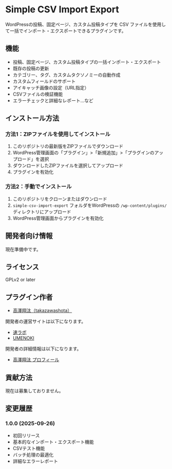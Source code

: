# Simple CSV Import Export

WordPressの投稿、固定ページ、カスタム投稿タイプを CSV ファイルを使用して一括でインポート・エクスポートできるプラグインです。

## 機能

- 投稿、固定ページ、カスタム投稿タイプの一括インポート・エクスポート
- 既存の投稿の更新
- カテゴリー、タグ、カスタムタクソノミーの自動作成
- カスタムフィールドのサポート
- アイキャッチ画像の設定（URL指定）
- CSVファイルの検証機能
- エラーチェックと詳細なレポート...など

## インストール方法

### 方法1：ZIPファイルを使用してインストール

1. このリポジトリの最新版をZIPファイルでダウンロード
2. WordPress管理画面の「プラグイン」>「新規追加」>「プラグインのアップロード」を選択
3. ダウンロードしたZIPファイルを選択してアップロード
4. プラグインを有効化

### 方法2：手動でインストール

1. このリポジトリをクローンまたはダウンロード
2. `simple-csv-import-export` フォルダをWordPressの `/wp-content/plugins/` ディレクトリにアップロード
3. WordPress管理画面からプラグインを有効化

## 開発者向け情報

現在準備中です。

## ライセンス

GPLv2 or later

## プラグイン作者

- [高澤翔汰（takazawashota）](https://github.com/takazawashota)

開発者の運営サイトは以下になります。

- [速ラボ](https://sokulabo.com)
- [UMENOKI](https://ume-noki.com)

開発者の詳細情報は以下になります。

- [高澤翔汰 プロフィール](https://ume-noki.com/operator/)

## 貢献方法

現在は募集しておりません。

## 変更履歴

### 1.0.0 (2025-09-26)
- 初回リリース
- 基本的なインポート・エクスポート機能
- CSVテスト機能
- バッチ処理の最適化
- 詳細なエラーレポート
